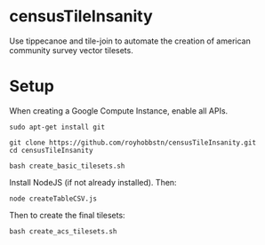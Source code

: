 # censusTileInsanity
Use tippecanoe and tile-join to automate the creation of american community survey vector tilesets.

# Setup

When creating a Google Compute Instance, enable all APIs.

```
sudo apt-get install git

git clone https://github.com/royhobbstn/censusTileInsanity.git
cd censusTileInsanity

bash create_basic_tilesets.sh

```

Install NodeJS (if not already installed).  Then:

```
node createTableCSV.js
```

Then to create the final tilesets:
```
bash create_acs_tilesets.sh
```